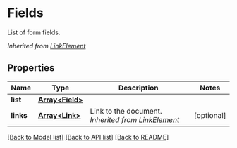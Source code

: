# Fields
List of form fields.

*Inherited from [LinkElement](LinkElement.md)*
## Properties
Name | Type | Description | Notes
------------ | ------------- | ------------- | -------------
**list** | [**Array&lt;Field&gt;**](Field.md) |  | 
**links** | [**Array&lt;Link&gt;**](Link.md) | Link to the document. *Inherited from [LinkElement](LinkElement.md)* | [optional]

[[Back to Model list]](../README.md#documentation-for-models) [[Back to API list]](../README.md#documentation-for-api-endpoints) [[Back to README]](../README.md)

